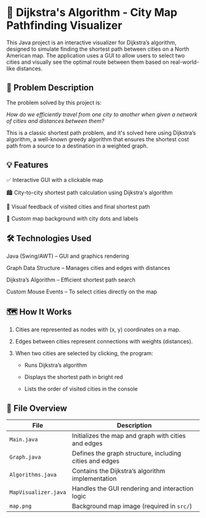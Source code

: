 # 🚗 Dijkstra's Algorithm - City Map Pathfinding Visualizer

This Java project is an interactive visualizer for Dijkstra’s algorithm, designed to simulate finding the shortest path between cities on a North American map. The application uses a GUI to allow users to select two cities and visually see the optimal route between them based on real-world-like distances.

## 🧠 Problem Description

The problem solved by this project is:

*How do we efficiently travel from one city to another when given a network of cities and distances between them?*

This is a classic shortest path problem, and it's solved here using Dijkstra’s algorithm, a well-known greedy algorithm that ensures the shortest cost path from a source to a destination in a weighted graph.

## 💡 Features

✅ Interactive GUI with a clickable map

🏙️ City-to-city shortest path calculation using Dijkstra's algorithm

🧭 Visual feedback of visited cities and final shortest path

🎨 Custom map background with city dots and labels

## 🛠️ Technologies Used

Java (Swing/AWT) – GUI and graphics rendering

Graph Data Structure – Manages cities and edges with distances

Dijkstra’s Algorithm – Efficient shortest path search

Custom Mouse Events – To select cities directly on the map

## 🗺️ How It Works

1. Cities are represented as nodes with (x, y) coordinates on a map.

2. Edges between cities represent connections with weights (distances).

3. When two cities are selected by clicking, the program:

   - Runs Dijkstra’s algorithm

   - Displays the shortest path in bright red

   - Lists the order of visited cities in the console

## 📂 File Overview

| File                 | Description                                             |
| -------------------- | ------------------------------------------------------- |
| `Main.java`          | Initializes the map and graph with cities and edges     |
| `Graph.java`         | Defines the graph structure, including cities and edges |
| `Algorithms.java`    | Contains the Dijkstra’s algorithm implementation        |
| `MapVisualizer.java` | Handles the GUI rendering and interaction logic         |
| `map.png`            | Background map image (required in `src/`)               |
